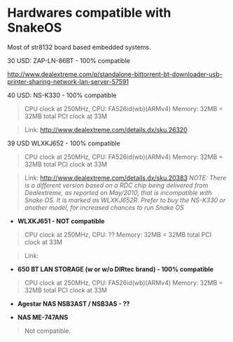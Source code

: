# Hardwares compatible with SnakeOS #

Most of str8132 board based embedded systems.

30 USD:    ZAP-LN-86BT - 100% compatible

http://www.dealextreme.com/p/standalone-bittorrent-bt-downloader-usb-printer-sharing-network-lan-server-57591


40 USD:   NS-K330   - 100% compatible

> CPU clock at 250MHz, CPU: FA526id(wb)(ARMv4)
> Memory: 32MB = 32MB total
> PCI clock at 33M

> Link: http://www.dealextreme.com/details.dx/sku.26320

39 USD   WLXKJ652  - 100% compatible

> CPU clock at 250MHz, CPU: FA526id(wb)(ARMv4)
> Memory: 32MB = 32MB total
> PCI clock at 33M

> Link: http://www.dealextreme.com/details.dx/sku.20383
> _NOTE: There is a different version based on a RDC chip being delivered from Dealextreme, as reported on May/2010, that is incompatible with Snake OS. It is marked as WLXKJ652R. Prefer to buy the NS-K330 or another model, for increased chances to run Snake OS_


  * **WLXKJ651  - NOT compatible**

> CPU clock at 250MHz, CPU: ??
> Memory: 32MB = 32MB total
> PCI clock at 33M

> Link:


  * **650 BT LAN STORAGE (w or w/o DIRtec brand) - 100% compatible**

> CPU clock at 250MHz, CPU: FA526id(wb)(ARMv4) Memory: 32MB = 32MB total PCI clock at 33M

  * **Agestar NAS NSB3AST / NSB3AS - ??**

  * **NAS ME-747ANS**

> Not compatible.